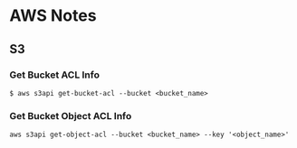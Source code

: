 # AWS Notes

## S3

### Get Bucket ACL Info

    $ aws s3api get-bucket-acl --bucket <bucket_name>


### Get Bucket Object ACL Info

    aws s3api get-object-acl --bucket <bucket_name> --key '<object_name>'
